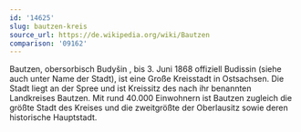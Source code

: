 ```yaml
---
id: '14625'
slug: bautzen-kreis
source_url: https://de.wikipedia.org/wiki/Bautzen
comparison: '09162'
---
```


Bautzen, obersorbisch Budyšin , bis 3. Juni 1868 offiziell Budissin (siehe auch unter Name der Stadt), ist eine Große Kreisstadt in Ostsachsen. Die Stadt liegt an der Spree und ist Kreissitz des nach ihr benannten Landkreises Bautzen. Mit rund 40.000 Einwohnern ist Bautzen zugleich die größte Stadt des Kreises und die zweitgrößte der Oberlausitz sowie deren historische Hauptstadt.
